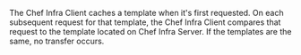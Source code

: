 The Chef Infra Client caches a template when it's first requested. On
each subsequent request for that template, the Chef Infra Client
compares that request to the template located on Chef Infra Server.
If the templates are the same, no transfer occurs.
